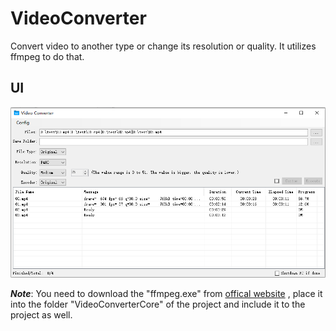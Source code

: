 # VideoConverter
Convert video to another type or change its resolution or quality. It utilizes ffmpeg to do that. 
## UI
![UI Screenshot](https://github.com/victor-wiki/StaticResources/blob/master/StaticResources/images/projs/VideoConverter/screenshot.png?raw=true)

***Note***: You need to download the "ffmpeg.exe" from [offical website](https://ffmpeg.org/) , place it into the folder "VideoConverterCore" of the project and include it to the project as well.

